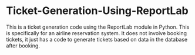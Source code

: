 # Ticket-Generation-Using-ReportLab
This is a ticket generation code using the ReportLab module in Python. 
This is specifically for an airline reservation system. 
It does not involve booking tickets, it just has a code to generate tickets based on data in the database after booking.

